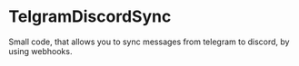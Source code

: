 # TelgramDiscordSync
Small code, that allows you to sync messages from telegram to discord, by using webhooks.

